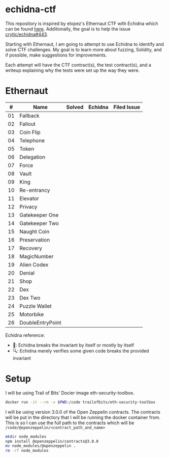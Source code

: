 # echidna-ctf
This repository is inspired by elopez's Ethernaut CTF with Echidna which can be found [here](https://github.com/elopez/echidna-ethernaut).  Additionally, the goal is to help the issue [crytic/echidna#443](https://github.com/crytic/echidna/issues/433). 

Starting with Ethernaut, I am going to attempt to use Echidna to identify and solve CTF challenges. My goal is to learn more about fuzzing, Solidity, and if possible, make suggestions for improvements.

Each attempt will have the CTF contract(s), the test contract(s), and a writeup explaining why the tests were set up the way they were. 

# Ethernaut

| \#  | Name             | Solved | Echidna | Filed Issue |
| --- | ---------------- |:------:|:-------:| ----------- |
| 01  | Fallback         |        |         |             |
| 02  | Fallout          |        |         |             |
| 03  | Coin Flip        |        |         |             |
| 04  | Telephone        |        |         |             |
| 05  | Token            |        |         |             |
| 06  | Delegation       |        |         |             |
| 07  | Force            |        |         |             |
| 08  | Vault            |        |         |             |
| 09  | King             |        |         |             |
| 10  | Re-entrancy      |        |         |             |
| 11  | Elevator         |        |         |             |
| 12  | Privacy          |        |         |             |
| 13  | Gatekeeper One   |        |         |             |
| 14  | Gatekeeper Two   |        |         |             |
| 15  | Naught Coin      |        |         |             |
| 16  | Preservation     |        |         |             |
| 17  | Recovery         |        |         |             |
| 18  | MagicNumber      |        |         |             |
| 19  | Alien Codex      |        |         |             |
| 20  | Denial           |        |         |             |
| 21  | Shop             |        |         |             |
| 22  | Dex              |        |         |             |
| 23  | Dex Two          |        |         |             |
| 24  | Puzzle Wallet    |        |         |             |
| 25  | Motorbike        |        |         |             |
| 26  | DoubleEntryPoint |        |         |             |

Echidna reference:
 * :muscle:: Echidna breaks the invariant by itself or mostly by itself
 * :mag:: Echidna merely verifies some given code breaks the provided invariant

# Setup 
I will be using Trail of Bits' Docier image eth-security-toolbox.

```bash
docker run -it --rm -v $PWD:/code trailofbits/eth-security-toolbox
```

I will be using version 3.0.0 of the Open Zeppelin contracts. The contracts will be put in the directory that I will be running the docker container from. This is so I can use the full path to the contracts which will be `/code/@openzeppelin/<contract_path_and_name>`

```bash
mkdir node_modules
npm install @openzeppelin/contracts@3.0.0
mv node_modules/@openzeppelin .
rm -rf node_modules
```

